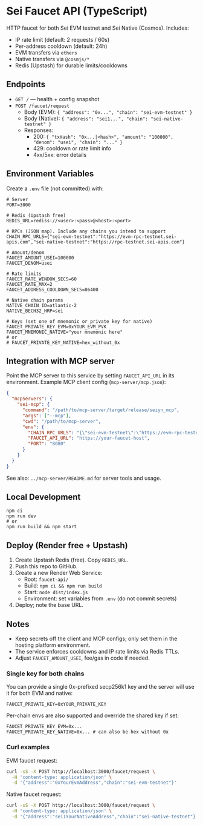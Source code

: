 # Sei Faucet API (TypeScript)

HTTP faucet for both Sei EVM testnet and Sei Native (Cosmos). Includes:

- IP rate limit (default: 2 requests / 60s)
- Per-address cooldown (default: 24h)
- EVM transfers via `ethers`
- Native transfers via `@cosmjs/*`
- Redis (Upstash) for durable limits/cooldowns

## Endpoints

- `GET /` — health + config snapshot
- `POST /faucet/request`
  - Body (EVM): `{ "address": "0x...", "chain": "sei-evm-testnet" }`
  - Body (Native): `{ "address": "sei1...", "chain": "sei-native-testnet" }`
  - Responses:
    - 200: `{ "txHash": "0x...|<hash>", "amount": "100000", "denom": "usei", "chain": "..." }`
    - 429: cooldown or rate limit info
    - 4xx/5xx: error details

## Environment Variables

Create a `.env` file (not committed) with:

```
# Server
PORT=3000

# Redis (Upstash free)
REDIS_URL=rediss://<user>:<pass>@<host>:<port>

# RPCs (JSON map). Include any chains you intend to support
CHAIN_RPC_URLS={"sei-evm-testnet":"https://evm-rpc-testnet.sei-apis.com","sei-native-testnet":"https://rpc-testnet.sei-apis.com"}

# Amount/denom
FAUCET_AMOUNT_USEI=100000
FAUCET_DENOM=usei

# Rate limits
FAUCET_RATE_WINDOW_SECS=60
FAUCET_RATE_MAX=2
FAUCET_ADDRESS_COOLDOWN_SECS=86400

# Native chain params
NATIVE_CHAIN_ID=atlantic-2
NATIVE_BECH32_HRP=sei

# Keys (set one of mnemonic or private key for native)
FAUCET_PRIVATE_KEY_EVM=0xYOUR_EVM_PVK
FAUCET_MNEMONIC_NATIVE="your mnemonic here"
# or
# FAUCET_PRIVATE_KEY_NATIVE=hex_without_0x
```

## Integration with MCP server

Point the MCP server to this service by setting `FAUCET_API_URL` in its environment. Example MCP client config (`mcp-server/mcp.json`):

```json
{
  "mcpServers": {
    "sei-mcp": {
      "command": "/path/to/mcp-server/target/release/seiyn_mcp",
      "args": ["--mcp"],
      "cwd": "/path/to/mcp-server",
      "env": {
        "CHAIN_RPC_URLS": "{\"sei-evm-testnet\":\"https://evm-rpc-testnet.sei-apis.com\",\"atlantic-2\":\"https://rpc-testnet.sei-apis.com\",\"sei-evm-mainnet\":\"https://evm-rpc.sei-apis.com\",\"pacific-1\":\"https://sei-rpc.polkachu.com\"}",
        "FAUCET_API_URL": "https://your-faucet-host",
        "PORT": "8080"
      }
    }
  }
}
```

See also: `../mcp-server/README.md` for server tools and usage.

## Local Development

```
npm ci
npm run dev
# or
npm run build && npm start
```

## Deploy (Render free + Upstash)

1) Create Upstash Redis (free). Copy `REDIS_URL`.
2) Push this repo to GitHub.
3) Create a new Render Web Service:
   - Root: `faucet-api/`
   - Build: `npm ci && npm run build`
   - Start: `node dist/index.js`
   - Environment: set variables from `.env` (do not commit secrets)
4) Deploy; note the base URL.

## Notes

- Keep secrets off the client and MCP configs; only set them in the hosting platform environment.
- The service enforces cooldowns and IP rate limits via Redis TTLs.
- Adjust `FAUCET_AMOUNT_USEI`, fee/gas in code if needed.

### Single key for both chains

You can provide a single 0x-prefixed secp256k1 key and the server will use it for both EVM and native:

```
FAUCET_PRIVATE_KEY=0xYOUR_PRIVATE_KEY
```

Per-chain envs are also supported and override the shared key if set:

```
FAUCET_PRIVATE_KEY_EVM=0x...
FAUCET_PRIVATE_KEY_NATIVE=0x... # can also be hex without 0x
```

### Curl examples

EVM faucet request:

```bash
curl -sS -X POST http://localhost:3000/faucet/request \
  -H 'content-type: application/json' \
  -d '{"address":"0xYourEvmAddress","chain":"sei-evm-testnet"}'
```

Native faucet request:

```bash
curl -sS -X POST http://localhost:3000/faucet/request \
  -H 'content-type: application/json' \
  -d '{"address":"sei1YourNativeAddress","chain":"sei-native-testnet"}'
```
